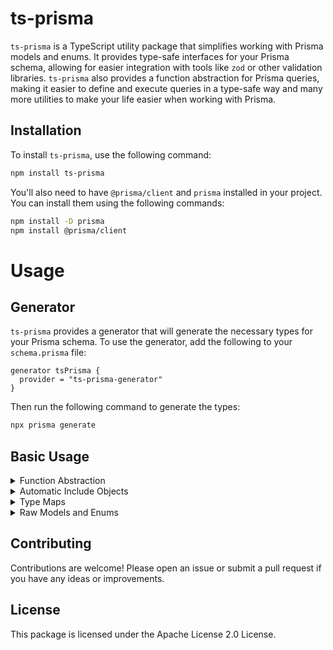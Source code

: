 # ts-prisma

`ts-prisma` is a TypeScript utility package that simplifies working with Prisma models and enums. It provides type-safe interfaces for your Prisma schema, allowing for easier integration with tools like `zod` or other validation libraries. `ts-prisma` also provides a function abstraction for Prisma queries, making it easier to define and execute queries in a type-safe way and many more utilities to make your life easier when working with Prisma.

## Installation

To install `ts-prisma`, use the following command:

```bash
npm install ts-prisma
```

You'll also need to have `@prisma/client` and `prisma` installed in your project. You can install them using the following commands:

```bash
npm install -D prisma
npm install @prisma/client
```

# Usage

## Generator

`ts-prisma` provides a generator that will generate the necessary types for your Prisma schema. To use the generator, add the following to your `schema.prisma` file:

```prisma
generator tsPrisma {
  provider = "ts-prisma-generator"
}
```

Then run the following command to generate the types:

```bash
npx prisma generate
```

## Basic Usage

<details>
<summary>Function Abstraction</summary>

## Function Abstraction

`ts-prisma` also provides a function abstraction for Prisma queries. This abstraction allows you to define your queries in a type-safe way and use them throughout your application if you need or want to have a simple way to define your queries, for example, when you have to execute it in a different context.

### Using the Function Abstraction

To make use of the function abstraction easier as possible, we have made it export TSPrisma namespace, which contains all the necessary types and functions to define your queries. Type assertion is needed because of [this issue](https://github.com/microsoft/TypeScript/issues/33014). Here's an example of how to define a query function using the function abstraction:

```typescript
import { TSPrisma, PrismaClient } from '@prisma/client';

const prisma = new PrismaClient();

export async function db<
  N extends TSPrisma.AllModelNamesLowercase,
  M extends TSPrisma.AllPrismaMethodsLowercase,
  T extends TSPrisma.AllArgs[N][M],
>(
  modelName: N,
  operation: M,
  args: TSPrisma.Args<N, M, T>,
): Promise<TSPrisma.Result<N, M, T>> {
  return await (prisma[modelName][operation] as TSPrisma.Callable)(args) as never; // yes this Callable is needed because https://github.com/microsoft/TypeScript/issues/33014
}
```

It's really that simple! Now you can use the `db` function to execute your queries.
</details>

<details>
<summary>Automatic Include Objects</summary>

## Automatic Include Objects

`ts-prisma` also provides a utility function to automatically include all your model's relationships. This function is useful when you want to include all relationships in your query without having to manually specify them each time, [really](https://github.com/prisma/prisma/issues/23088) Prisma? 😒

### Using the Automatic Include Function

To use the automatic include function, you can use the `TSPrisma` namespace. Here's an example of how to use the automatic include function:

```typescript
import { TSPrisma, PrismaClient } from '@prisma/client';

const prisma = new PrismaClient();

(async () => {
  const user = await prisma.user.findUnique({
    ...TSPrisma.Functions.getIncludesLowercase('user', 'findUnique'),
    where: { id: 1 },
  });

  console.log(user);
})();
```

The `getIncludesLowercase` function will automatically include all relationships for the specified model and method. You can then pass the result to the `findUnique` function to execute the query.

### Using the Automatic Include with Function Abstraction

You can also use the automatic include function with the function abstraction. Type assertion is needed because of [this issue](https://github.com/microsoft/TypeScript/issues/33014). Here's an example of how to use the automatic include function with the `db` function:

```typescript
import { TSPrisma, PrismaClient } from '@prisma/client';

const prisma = new PrismaClient();

export async function db<
  N extends TSPrisma.AllModelNamesLowercase,
  M extends TSPrisma.AllPrismaMethodsLowercase,
  T extends TSPrisma.AllArgs[T][M],
>(
  modelName: N,
  operation: M,
  args: TSPrisma.Args<N, M, T>,
): Promise<TSPrisma.IncludesResult<N, M, T>> { // Result is now IncludesResult
  const newArgs = TSPrisma.Functions.computeArgs(args);
  return await (prisma[modelName][operation] as TSPrisma.Callable)(newArgs) as never; // yes this Callable is needed
}

(async () => {
  const user = await db('user', 'findUnique', {
    where: { id: 1 },
  });

  console.log(user.someObject);
```
</details>

<details>
<summary>Type Maps</summary>

## Type Maps!!

`ts-prisma` also provides a utility types for various use cases. Check the examples below to see how to use them.

### List of all Models

```typescript
import { TSPrisma } from '@prisma/client';

// List of all models and enums
type AllModels = TSPrisma.AllModelNames;

// even better, you can use the AllModelNamesLowercase to get the models in lowercase
type AllModelsLowercase = TSPrisma.AllModelNamesLowercase;
```

### Advanced Usage

For more advanced users, we've also provided some more complex types as well.

```typescript
import { TSPrisma } from '@prisma/client';

// List of all models and their methods
type AllModelsAndMethods = TSPrisma.TSPrismaModels;
/* 
{
  User: {
    FindUnique: {
      select: {
        ...
      }
    },
    ...
  },
  ...
}
*/

// All Prisma Clients of each model, useful for generating your own input types
type AllPrismaClients = TSPrisma.TSPrismaClients;

// And lastly, all payloads of each method of each model
type AllPayloads = TSPrisma.TSPrismaPayloads;
```
</details>

<details>
<summary>Raw Models and Enums</summary>

## Raw Models and Enums

### Defining a Prisma Schema

Before you can use `ts-prisma`, you'll need to define your Prisma schema. Below is an example schema using `User`, `Profile`, and `Post` models:

```prisma
// schema.prisma

generator client {
  provider = "prisma-client-js"
}

datasource db {
  provider = "postgresql"
  url      = env("DATABASE_URL")
}

generator tsPrisma {
  provider = "ts-prisma-generator"
}

model User {
  id       Int      @id @default(autoincrement())
  email    String   @unique
  name     String?

  profile  Profile?
  posts    Post[]
}

model Profile {
  id     Int     @id @default(autoincrement())
  bio    String?

  userId Int     @unique
  user   User    @relation(fields: [userId], references: [id])
}

model Post {
  id        Int      @id @default(autoincrement())
  title     String
  content   String?

  authorId  Int
  author    User      @relation(fields: [authorId], references: [id])
}
```

### Generating the Prisma Client

After defining your Prisma schema, you can generate the Prisma client using the `prisma generate` command:

```bash
npx prisma generate
```

### Retrieving Type-Safe Interfaces

Once you have generated the Prisma client, you can use `ts-prisma` to generate type-safe interfaces for your models with relationships and enums. Here’s an example of how to generate types using `ts-prisma`:

```typescript
import { PrismaModels, PrismaEnums } from 'ts-prisma';
import { $Enums, Prisma } from '@prisma/client';

// Generate type-safe models and enums
export type Models = PrismaModels<Prisma.ModelName, Prisma.TypeMap>;
export type Enums = PrismaEnums<typeof $Enums>;

// Interfaces for specific models
export type User = Models['User'];
export type Profile = Models['Profile'];
export type Post = Models['Post'];
```

This will 99% satisfy your needs, however, if you use this alongside with our automatic includes, you will have to use the example below to get full model types with all relationships. This is because the models from Prisma's type map don't exactly match the result of the automatic include function (which is a good thing, because it's more specific). Anyway, here's how you can get the full model types:

```typescript
import { TSPrisma, PrismaClient } from '@prisma/client';

type UserFull = TSPrisma.TSPrismaModelsFull['User'];

const prisma = new PrismaClient();

(async () => {
  const user = await prisma.user.findUnique({
    ...TSPrisma.Functions.getIncludesLowercase('user', 'findUnique'),
    where: { id: 1 },
  });

  function doSomething(user: UserFull) {
    console.log(user.profile.bio);
  }

  doSomething(user); // this will work
})();
```

### Using the Generated Types

Once you have generated the types, you can use them throughout your application for type safety.

```typescript
const user: User = {
  id: 1,
  email: "user@example.com",
  name: "John Doe",
  profile: {
    id: 1,
    bio: "Software Developer",
    userId: 1,
  },
  posts: [
    {
      id: 1,
      title: "My first post",
      content: "This is the content of the first post",
      authorId: 1,
    },
  ],
};
```

## Clean Models

By default, `ts-prisma` generates models with all relationships included. If you want to generate models without relationships, you can use the `PrismaModelsClean` type.

```typescript
import { PrismaModelsClean } from 'ts-prisma';
import { Prisma } from '@prisma/client';

export type Models = PrismaModelsClean<Prisma.ModelName, Prisma.TypeMap>;

export type User = Models['User'];
export type Profile = Models['Profile'];

// now user and profile models do not have relationships
export type Test = User['profile'] // will throw an error
```

## Remove Model ID Fields

When generating models, you may want to remove the @id fields from the generated models. You can do this by using the `RemoveDBIds` utility type as shown below:

```prisma
model User {
  id       Int      @id @default(autoincrement())
  email    String   @unique
  name     String?

  profile  Profile?
}

model Profile {
  id     Int     @id @default(autoincrement())
  bio    String?

  userId Int     @unique
  user   User    @relation(fields: [userId], references: [id])
}
```

And then in your TypeScript code:

```typescript
import { PrismaModels, RemoveDBIds } from 'ts-prisma';
import { Prisma } from '@prisma/client';

export type Models = PrismaModels<Prisma.ModelName, Prisma.TypeMap>;

// Remove the id fields from the generated models
export type WithoutIdModels = RemoveDBIds<Models, 'id'>;
export type User = WithoutIdModels['User']; // User model without id field

// or

export type User = Models['User'];
export type UserWithoutId = RemoveDBIds<User, 'id'>; // User model without id field
```

## Circular References

When using relationships in your Prisma schema, you may encounter circular references between models. To handle this, your reference from a child model to a parent model should be named per the parent model's name, with the first letter in lowercase, and similarly named id field.

For example, in the schema below, the `Profile` model has a reference to the `User` model named `exampleUser` with its id `exampleUserId`.

This naming convention allows `ts-prisma` to generate the correct types for circular references.

```prisma
model ExampleUser {
  id       Int      @id @default(autoincrement())
  email    String   @unique
  name     String?

  profile  Profile?
}

model Profile {
  id     Int     @id @default(autoincrement())
  bio    String?

  exampleUserId Int     @unique // Reference id field named 'exampleUserId'
  exampleUser   User    @relation(fields: [exampleUserId], references: [id]) // Reference named 'exampleUser'
}
```

And then in your TypeScript code:

```typescript
import { PrismaModelsNonRecursive } from 'ts-prisma';
import { Prisma } from '@prisma/client';

export type Models = PrismaModelsNonRecursive<Prisma.ModelName, Prisma.TypeMap>;

export type ExampleUser = Models['ExampleUser'];

// now you cannot access the circular reference
export type Test = ExampleUser['profile']['exampleUser'] // will throw an error
```

### Remove relation id fields

Additionally, you can remove the relation id fields from the generated models by using the `PrismaModelsNonRecursive` type. Which just like the previous example, it will remove the relation fields from the generated models, but it will also remove the id fields from the relations.

```typescript
import { PrismaModelsNonRecursive } from 'ts-prisma';
import { Prisma } from '@prisma/client';

export type Models = PrismaModelsNonRecursive<Prisma.ModelName, Prisma.TypeMap, true>;

export type ExampleUser = Models['ExampleUser'];

// now you cannot access the circular reference nor its id
export type Test = ExampleUser['profile']['exampleUser'] // will throw an error
export type Test2 = ExampleUser['profile']['exampleUserId'] // will throw an error as well
```
</details>

## Contributing

Contributions are welcome! Please open an issue or submit a pull request if you have any ideas or improvements.

## License

This package is licensed under the Apache License 2.0 License.
